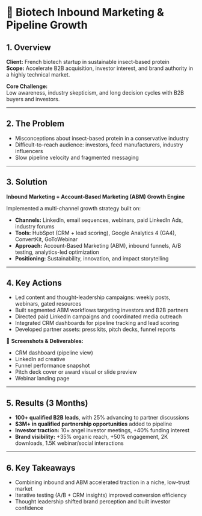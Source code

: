 # 🧬 Biotech Inbound Marketing & Pipeline Growth

## 1. Overview  
**Client:** French biotech startup in sustainable insect-based protein  
**Scope:** Accelerate B2B acquisition, investor interest, and brand authority in a highly technical market.

**Core Challenge:**  
Low awareness, industry skepticism, and long decision cycles with B2B buyers and investors.


---

## 2. The Problem  
- Misconceptions about insect-based protein in a conservative industry  
- Difficult-to-reach audience: investors, feed manufacturers, industry influencers  
- Slow pipeline velocity and fragmented messaging  

---

## 3. Solution  
**Inbound Marketing + Account-Based Marketing (ABM) Growth Engine**  

Implemented a multi-channel growth strategy built on:  

- **Channels:** LinkedIn, email sequences, webinars, paid LinkedIn Ads, industry forums  
- **Tools:** HubSpot (CRM + lead scoring), Google Analytics 4 (GA4), ConvertKit, GoToWebinar  
- **Approach:** Account-Based Marketing (ABM), inbound funnels, A/B testing, analytics-led optimization  
- **Positioning:** Sustainability, innovation, and impact storytelling  

---

## 4. Key Actions  
- Led content and thought-leadership campaigns: weekly posts, webinars, gated resources  
- Built segmented ABM workflows targeting investors and B2B partners  
- Directed paid LinkedIn campaigns and coordinated media outreach  
- Integrated CRM dashboards for pipeline tracking and lead scoring  
- Developed partner assets: press kits, pitch decks, funnel reports  

📎 **Screenshots & Deliverables:**  
- CRM dashboard (pipeline view)  
- LinkedIn ad creative  
- Funnel performance snapshot  
- Pitch deck cover or award visual or slide preview
- Webinar landing page

---

## 5. Results (3 Months)  
- **100+ qualified B2B leads**, with 25% advancing to partner discussions  
- **$3M+ in qualified partnership opportunities** added to pipeline  
- **Investor traction:** 10+ angel investor meetings, +40% funding interest  
- **Brand visibility:** +35% organic reach, +50% engagement, 2K downloads, 1.5K webinar/social interactions   

---

## 6. Key Takeaways  
- Combining inbound and ABM accelerated traction in a niche, low-trust market  
- Iterative testing (A/B + CRM insights) improved conversion efficiency  
- Thought leadership shifted brand perception and built investor confidence  

